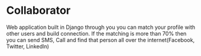 # Collaborator
Web application built in Django through you you can match your profile with other users and build connection. If the matching is more than 70% then you can send SMS, Call and find that person all over the internet(Facebook, Twitter, Linkedln)
